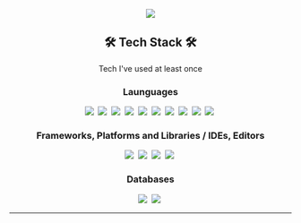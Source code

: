 <p align="center">
<img src="https://capsule-render.vercel.app/api?type=waving&color=timeGradient&height=200&section=header&text=Suptudy%20Develop&fontSize=70&animation=twinkling" />
</p>

<h2 align="center"><b>🛠 Tech Stack 🛠</b></h2>
<p align="center">
  Tech I've used at least once<br>
</p>
<h3 align="center"><b>Launguages</b></h3>
<p align="center">
  <img src="https://img.shields.io/badge/html5-%23E34F26.svg?style=for-the-badge&logo=html5&logoColor=white"/></a>&nbsp 
  <img src="https://img.shields.io/badge/css3-%231572B6.svg?style=for-the-badge&logo=css3&logoColor=white"/></a>&nbsp 
  <img src="https://img.shields.io/badge/c-%2300599C.svg?style=for-the-badge&logo=c&logoColor=white"/></a>&nbsp 
  <img src="https://img.shields.io/badge/c++-%2300599C.svg?style=for-the-badge&logo=c%2B%2B&logoColor=white"/></a>&nbsp 
  <img src="https://img.shields.io/badge/python-3670A0?style=for-the-badge&logo=python&logoColor=ffdd54"/></a>&nbsp 
  <img src="https://img.shields.io/badge/java-%23ED8B00.svg?style=for-the-badge&logo=java&logoColor=white"/></a>&nbsp
  <img src="https://img.shields.io/badge/javascript-%23323330.svg?style=for-the-badge&logo=javascript&logoColor=%23F7DF1E"/></a>&nbsp
  <img src="https://img.shields.io/badge/php-%23777BB4.svg?style=for-the-badge&logo=php&logoColor=white"/></a>&nbsp
  <img src="https://img.shields.io/badge/kotlin-%230095D5.svg?style=for-the-badge&logo=kotlin&logoColor=white"/></a>&nbsp
  <img src="https://img.shields.io/badge/R-61DAFB?style=for-the-badge&logo=Rstudio&logoColor=75AADB"/></a>&nbsp
</p>
<h3 align="center"><b>Frameworks, Platforms and Libraries / IDEs, Editors</b></h3>
<p align="center">
   <img src="https://img.shields.io/badge/jupyter-%23FA0F00.svg?style=for-the-badge&logo=jupyter&logoColor=white"/></a>&nbsp
   <img src="https://img.shields.io/badge/pycharm-143?style=for-the-badge&logo=pycharm&logoColor=black&color=black&labelColor=green"/></a>&nbsp
   <img src="https://img.shields.io/badge/Anaconda-%2344A833.svg?style=for-the-badge&logo=anaconda&logoColor=white"/></a>&nbsp
   <img src="https://img.shields.io/badge/node.js-6DA55F?style=for-the-badge&logo=node.js&logoColor=white"/></a>&nbsp
</p>
<h3 align="center"><b>Databases</b></h3>
<p align="center">
   <img src="https://img.shields.io/badge/MariaDB-003545?style=for-the-badge&logo=mariadb&logoColor=white"/></a>&nbsp
   <img src="https://img.shields.io/badge/mysql-%2300f.svg?style=for-the-badge&logo=mysql&logoColor=white"/></a>&nbsp
</p>
<hr>
<!---
suptudy/suptudy is a ✨ special ✨ repository because its `README.md` (this file) appears on your GitHub profile.
You can click the Preview link to take a look at your changes.
--->
